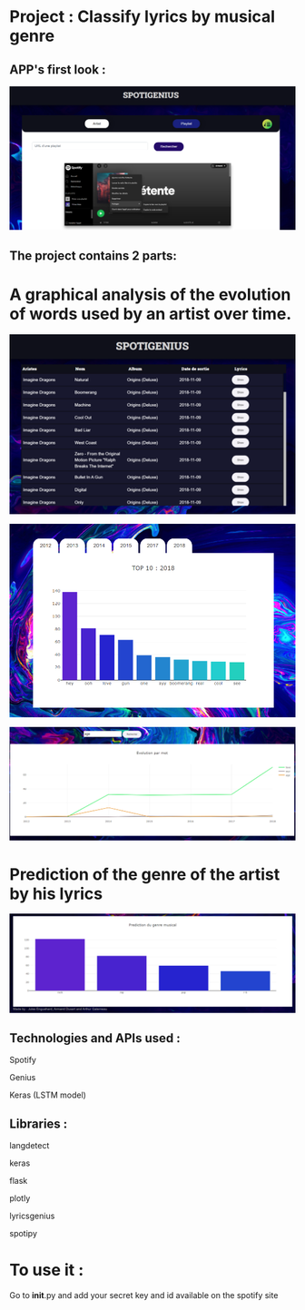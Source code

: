 # Project : Classify lyrics by musical genre
## APP's first look :
![plot_look](/markdown_img/app_first_look.PNG)

## The project contains 2 parts:
# A graphical analysis of the evolution of words used by an artist over time.
![artist_look](/markdown_img/artist_first_look.PNG)<p>
![bar_look](/markdown_img/bar_graph.PNG)<p>
![plot_look](/markdown_img/word_ev.PNG)
  
# Prediction of the genre of the artist by his lyrics
![lstm_look](/markdown_img/lstm_predict.PNG)<p>
## Technologies and APIs used : 
<p>
Spotify
<p>
Genius
<p>
Keras (LSTM model)

## Libraries : 
<p>
langdetect<p>
keras<p>
flask<p>
plotly<p>
lyricsgenius<p>
spotipy<p>
  
# To use it :
Go to __init__.py and add your secret key and id available on the spotify site
